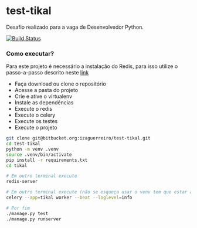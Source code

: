# test-tikal
Desafio realizado para a vaga de Desenvolvedor Python.

[![Build Status](https://travis-ci.org/izaguerreiro/test-tikal.svg?branch=master)](https://travis-ci.org/izaguerreiro/test-tikal)

### Como executar?

Para este projeto é necessário a instalação do Redis, para isso utilize o passo-a-passo descrito neste [link](https://redis.io/topics/quickstart)

* Faça download ou clone o repositório
* Acesse a pasta do projeto
* Crie e ative o virtualenv
* Instale as dependências
* Execute o redis
* Execute o celery
* Execute os testes
* Execute o projeto


```bash
git clone git@bitbucket.org:izaguerreiro/test-tikal.git
cd test-tikal
python -m venv .venv
source .venv/bin/activate
pip install -r requirements.txt
cd tikal

# Em outro terminal execute
redis-server

# Em outro terminal execute (não se esqueça usar o venv tem que estar ativo)
celery --app=tikal worker --beat --loglevel=info

# Por fim
./manage.py test
./manage.py runserver
```

